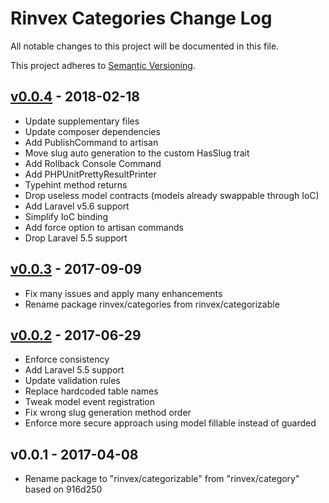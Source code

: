 # Rinvex Categories Change Log

All notable changes to this project will be documented in this file.

This project adheres to [Semantic Versioning](CONTRIBUTING.md).


## [v0.0.4] - 2018-02-18
- Update supplementary files
- Update composer dependencies
- Add PublishCommand to artisan
- Move slug auto generation to the custom HasSlug trait
- Add Rollback Console Command
- Add PHPUnitPrettyResultPrinter
- Typehint method returns
- Drop useless model contracts (models already swappable through IoC)
- Add Laravel v5.6 support
- Simplify IoC binding
- Add force option to artisan commands
- Drop Laravel 5.5 support

## [v0.0.3] - 2017-09-09
- Fix many issues and apply many enhancements
- Rename package rinvex/categories from rinvex/categorizable

## [v0.0.2] - 2017-06-29
- Enforce consistency
- Add Laravel 5.5 support
- Update validation rules
- Replace hardcoded table names
- Tweak model event registration
- Fix wrong slug generation method order
- Enforce more secure approach using model fillable instead of guarded

## v0.0.1 - 2017-04-08
- Rename package to "rinvex/categorizable" from "rinvex/category" based on 916d250

[v0.0.4]: https://github.com/rinvex/categories/compare/v0.0.3...v0.0.4
[v0.0.3]: https://github.com/rinvex/categories/compare/v0.0.2...v0.0.3
[v0.0.2]: https://github.com/rinvex/categories/compare/v0.0.1...v0.0.2

